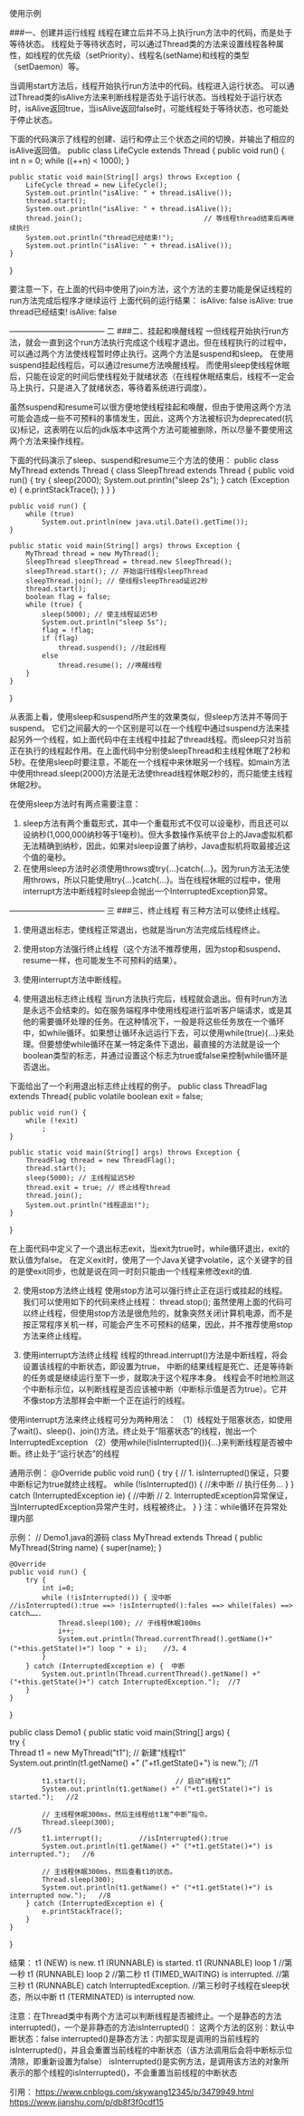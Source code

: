 使用示例


###一、创建并运行线程
线程在建立后并不马上执行run方法中的代码，而是处于等待状态。
线程处于等待状态时，可以通过Thread类的方法来设置线程各种属性，如线程的优先级（setPriority）、线程名(setName)和线程的类型（setDaemon）等。

当调用start方法后，线程开始执行run方法中的代码。线程进入运行状态。
可以通过Thread类的isAlive方法来判断线程是否处于运行状态。当线程处于运行状态时，isAlive返回true，当isAlive返回false时，可能线程处于等待状态，也可能处于停止状态。

下面的代码演示了线程的创建、运行和停止三个状态之间的切换，并输出了相应的isAlive返回值。
public class LifeCycle extends Thread {
    public void run() {
        int n = 0;
        while ((++n) < 1000);
    }

    public static void main(String[] args) throws Exception {
        LifeCycle thread = new LifeCycle();
        System.out.println("isAlive: " + thread.isAlive());
        thread.start();
        System.out.println("isAlive: " + thread.isAlive());
        thread.join(); 								// 等线程thread结束后再继续执行
        System.out.println("thread已经结束!");
        System.out.println("isAlive: " + thread.isAlive());
    }
}

要注意一下，在上面的代码中使用了join方法，这个方法的主要功能是保证线程的run方法完成后程序才继续运行
上面代码的运行结果：
isAlive: false
isAlive: true
thread已经结束!
isAlive: false


———————————— 二
###二、挂起和唤醒线程
一但线程开始执行run方法，就会一直到这个run方法执行完成这个线程才退出。但在线程执行的过程中，可以通过两个方法使线程暂时停止执行。这两个方法是suspend和sleep。
在使用suspend挂起线程后，可以通过resume方法唤醒线程。
而使用sleep使线程休眠后，只能在设定的时间后使线程处于就绪状态（在线程休眠结束后，线程不一定会马上执行，只是进入了就绪状态，等待着系统进行调度）。

虽然suspend和resume可以很方便地使线程挂起和唤醒，但由于使用这两个方法可能会造成一些不可预料的事情发生，因此，这两个方法被标识为deprecated(抗议)标记，这表明在以后的jdk版本中这两个方法可能被删除，所以尽量不要使用这两个方法来操作线程。

下面的代码演示了sleep、suspend和resume三个方法的使用：
public class MyThread extends Thread {
    class SleepThread extends Thread {
        public void run() {
            try {
                sleep(2000);
                System.out.println("sleep 2s");
            } catch (Exception e) {
                e.printStackTrace();
            }
        }
    }

    public void run() {
        while (true)
            System.out.println(new java.util.Date().getTime());
    }

    public static void main(String[] args) throws Exception {
        MyThread thread = new MyThread();
        SleepThread sleepThread = thread.new SleepThread();
        sleepThread.start(); // 开始运行线程sleepThread
        sleepThread.join(); // 使线程sleepThread延迟2秒
        thread.start();
        boolean flag = false;
        while (true) {
            sleep(5000); // 使主线程延迟5秒
            System.out.println("sleep 5s");
            flag = !flag;
            if (flag)
                thread.suspend(); //挂起线程
            else
                thread.resume(); //唤醒线程
        }
    }
}

从表面上看，使用sleep和suspend所产生的效果类似，但sleep方法并不等同于suspend。
它们之间最大的一个区别是可以在一个线程中通过suspend方法来挂起另外一个线程，如上面代码中在主线程中挂起了thread线程。而sleep只对当前正在执行的线程起作用。在上面代码中分别使sleepThread和主线程休眠了2秒和5秒。在使用sleep时要注意，不能在一个线程中来休眠另一个线程。如main方法中使用thread.sleep(2000)方法是无法使thread线程休眠2秒的，而只能使主线程休眠2秒。

在使用sleep方法时有两点需要注意：
1. sleep方法有两个重载形式，其中一个重载形式不仅可以设毫秒，而且还可以设纳秒(1,000,000纳秒等于1毫秒)。但大多数操作系统平台上的Java虚拟机都无法精确到纳秒，因此，如果对sleep设置了纳秒，Java虚拟机将取最接近这个值的毫秒。
2. 在使用sleep方法时必须使用throws或try{...}catch{...}。因为run方法无法使用throws，所以只能使用try{...}catch{...}。当在线程休眠的过程中，使用interrupt方法中断线程时sleep会抛出一个InterruptedException异常。


———————————— 三
###三、终止线程
有三种方法可以使终止线程。
1. 使用退出标志，使线程正常退出，也就是当run方法完成后线程终止。
2. 使用stop方法强行终止线程（这个方法不推荐使用，因为stop和suspend、resume一样，也可能发生不可预料的结果）。
3. 使用interrupt方法中断线程。


1. 使用退出标志终止线程
当run方法执行完后，线程就会退出。但有时run方法是永远不会结束的。如在服务端程序中使用线程进行监听客户端请求，或是其他的需要循环处理的任务。在这种情况下，一般是将这些任务放在一个循环中，如while循环。如果想让循环永远运行下去，可以使用while(true){...}来处理。但要想使while循环在某一特定条件下退出，最直接的方法就是设一个boolean类型的标志，并通过设置这个标志为true或false来控制while循环是否退出。

下面给出了一个利用退出标志终止线程的例子。
public class ThreadFlag extends Thread{
    public volatile boolean exit = false;

    public void run() {
        while (!exit)
            ;
    }

    public static void main(String[] args) throws Exception {
        ThreadFlag thread = new ThreadFlag();
        thread.start();
        sleep(5000); // 主线程延迟5秒
        thread.exit = true; // 终止线程thread
        thread.join();
        System.out.println("线程退出!");
    }
}

在上面代码中定义了一个退出标志exit，当exit为true时，while循环退出，exit的默认值为false。
在定义exit时，使用了一个Java关键字volatile，这个关键字的目的是使exit同步，也就是说在同一时刻只能由一个线程来修改exit的值.


2. 使用stop方法终止线程
使用stop方法可以强行终止正在运行或挂起的线程。我们可以使用如下的代码来终止线程：
thread.stop();
虽然使用上面的代码可以终止线程，但使用stop方法是很危险的，就象突然关闭计算机电源，而不是按正常程序关机一样，可能会产生不可预料的结果，因此，并不推荐使用stop方法来终止线程。



3. 使用interrupt方法终止线程
线程的thread.interrupt()方法是中断线程，将会设置该线程的中断状态，即设置为true，
中断的结果线程是死亡、还是等待新的任务或是继续运行至下一步，就取决于这个程序本身。
线程会不时地检测这个中断标示位，以判断线程是否应该被中断（中断标示值是否为true）。它并不像stop方法那样会中断一个正在运行的线程。

使用interrupt方法来终止线程可分为两种用法：
（1）线程处于阻塞状态，如使用了wait()、sleep()、join()方法。终止处于“阻塞状态”的线程，抛出一个InterruptedException
（2）使用while(!isInterrupted()){...}来判断线程是否被中断。终止处于“运行状态”的线程

通用示例：
@Override
public void run() {
    try {
        // 1. isInterrupted()保证，只要中断标记为true就终止线程。
        while (!isInterrupted()) {	   		//未中断
            // 执行任务...
        }
    } catch (InterruptedException ie) {  	//中断
        // 2. InterruptedException异常保证，当InterruptedException异常产生时，线程被终止。
    }
}
注：while循环在异常处理内部


示例：
// Demo1.java的源码
class MyThread extends Thread {
    public MyThread(String name) {
        super(name);
    }

    @Override
    public void run() {
        try {  
            int i=0;
            while (!isInterrupted()) { 没中断					//isInterrupted():true ==> !isInterrupted():fales ==> while(fales) ==> catch…….
                Thread.sleep(100); // 子线程休眠100ms
                i++;
                System.out.println(Thread.currentThread().getName()+" ("+this.getState()+") loop " + i);  	//3，4
            }
        } catch (InterruptedException e) {  中断
            System.out.println(Thread.currentThread().getName() +" ("+this.getState()+") catch InterruptedException.");  //7
        }
    }
}

public class Demo1 {
    public static void main(String[] args) {  
        try {  
            Thread t1 = new MyThread("t1");  // 新建“线程t1”
            System.out.println(t1.getName() +" ("+t1.getState()+") is new.");  		//1

            t1.start();                      // 启动“线程t1”
            System.out.println(t1.getName() +" ("+t1.getState()+") is started.");  	//2

            // 主线程休眠300ms，然后主线程给t1发“中断”指令。
            Thread.sleep(300);											//5
            t1.interrupt();			//isInterrupted():true
            System.out.println(t1.getName() +" ("+t1.getState()+") is interrupted.");	//6

            // 主线程休眠300ms，然后查看t1的状态。
            Thread.sleep(300);
            System.out.println(t1.getName() +" ("+t1.getState()+") is interrupted now.");	//8
        } catch (InterruptedException e) {  
            e.printStackTrace();
        }
    } 
}

结果：
t1 (NEW) is new.
t1 (RUNNABLE) is started.
t1 (RUNNABLE) loop 1						//第一秒
t1 (RUNNABLE) loop 2						//第二秒
t1 (TIMED_WAITING) is interrupted.			//第三秒
t1 (RUNNABLE) catch InterruptedException.		//第三秒时子线程在sleep状态，所以中断
t1 (TERMINATED) is interrupted now.


注意：在Thread类中有两个方法可以判断线程是否被终止。一个是静态的方法interrupted()，一个是非静态的方法isInterrupted()：
这两个方法的区别：默认中断状态：false
interrupted()是静态方法：内部实现是调用的当前线程的isInterrupted()，并且会重置当前线程的中断状态（该方法调用后会将中断标示位清除，即重新设置为false）
isInterrupted()是实例方法，是调用该方法的对象所表示的那个线程的isInterrupted()，不会重置当前线程的中断状态

引用：
https://www.cnblogs.com/skywang12345/p/3479949.html
https://www.jianshu.com/p/db8f3f0cdf15